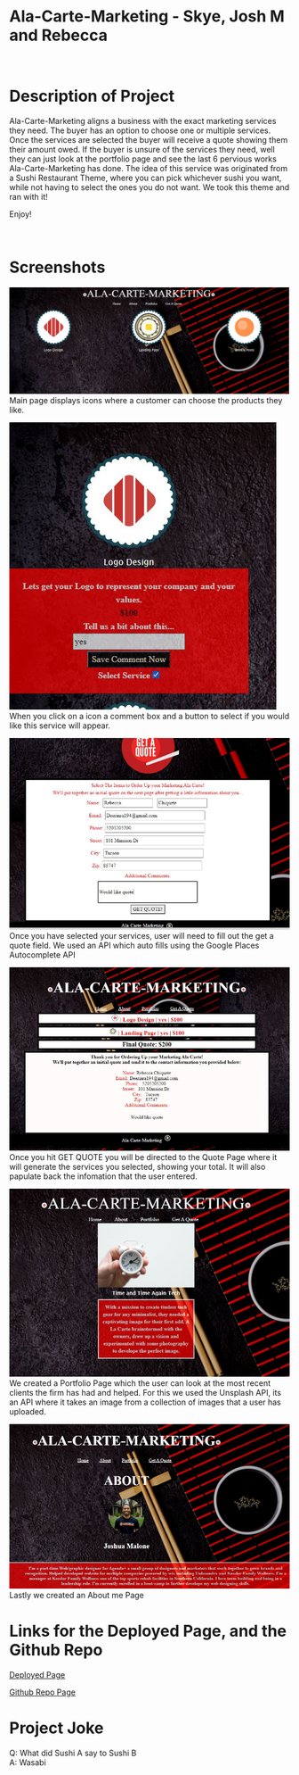 # Ala-Carte-Marketing - Skye, Josh M and Rebecca
​
# Description of Project
Ala-Carte-Marketing aligns a business with the exact marketing services they need. The buyer has an option to choose one or multiple services. Once the services are selected the buyer will receive a quote showing them their amount owed. If the buyer is unsure of the services they need, well they can just look at the portfolio page and see the last 6 pervious works Ala-Carte-Marketing has done. The idea of this service was originated from a Sushi Restaurant Theme, where you can pick whichever sushi you want, while not having to select the ones you do not want. We took this theme and ran with it!

 Enjoy!

​
# Screenshots
![Screenshot 1](Assets/mainpageshot.jpg)
Main page displays icons where a customer can choose the products they like. 

![Screenshot 2](Assets/icon1.jpg)   
When you click on a icon a comment box and a button to select if you would like this service will appear. 

![Screenshot 3](Assets/quoteimage.jpg)
Once you have selected your services, user will need to fill out the get a quote field. We used an API which auto fills using the Google Places Autocomplete API

![Screenshot 4](Assets/quotefilled.jpg)
Once you hit GET QUOTE you will be directed to the Quote Page where it will generate the services you selected, showing your total. It will also papulate back the infomation that the user entered. 

![Screenshot 5](Assets/portfoliopage.jpg)
We created a Portfolio Page which the user can look at the most recent clients the firm has had and helped. For this we used the Unsplash API, its an API where it takes an image from a collection of images that a user has uploaded. 


![Screenshot 6](Assets/aboutmepic.jpg)
Lastly we created an About me Page

# Links for the Deployed Page, and the Github Repo

[Deployed Page](https://skyelucking.github.io/Ala-Carte-Marketing/index.html)

[Github Repo Page](https://github.com/skyelucking/Ala-Carte-Marketing)
​
​

# Project Joke
Q: What did Sushi A say to Sushi B  
​A: Wasabi